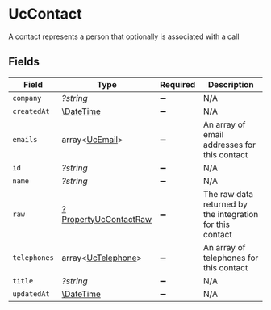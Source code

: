 # UcContact

A contact represents a person that optionally is associated with a call


## Fields

| Field                                                                | Type                                                                 | Required                                                             | Description                                                          |
| -------------------------------------------------------------------- | -------------------------------------------------------------------- | -------------------------------------------------------------------- | -------------------------------------------------------------------- |
| `company`                                                            | *?string*                                                            | :heavy_minus_sign:                                                   | N/A                                                                  |
| `createdAt`                                                          | [\DateTime](https://www.php.net/manual/en/class.datetime.php)        | :heavy_minus_sign:                                                   | N/A                                                                  |
| `emails`                                                             | array<[UcEmail](../../models/shared/UcEmail.md)>                     | :heavy_minus_sign:                                                   | An array of email addresses for this contact                         |
| `id`                                                                 | *?string*                                                            | :heavy_minus_sign:                                                   | N/A                                                                  |
| `name`                                                               | *?string*                                                            | :heavy_minus_sign:                                                   | N/A                                                                  |
| `raw`                                                                | [?PropertyUcContactRaw](../../models/shared/PropertyUcContactRaw.md) | :heavy_minus_sign:                                                   | The raw data returned by the integration for this contact            |
| `telephones`                                                         | array<[UcTelephone](../../models/shared/UcTelephone.md)>             | :heavy_minus_sign:                                                   | An array of telephones for this contact                              |
| `title`                                                              | *?string*                                                            | :heavy_minus_sign:                                                   | N/A                                                                  |
| `updatedAt`                                                          | [\DateTime](https://www.php.net/manual/en/class.datetime.php)        | :heavy_minus_sign:                                                   | N/A                                                                  |
